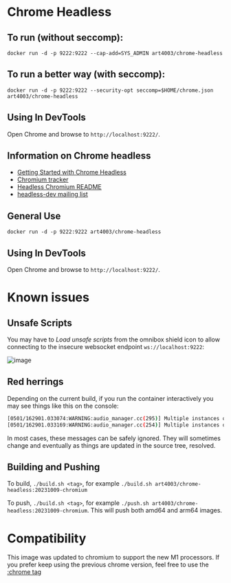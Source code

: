 # Chrome Headless

## To run (without seccomp):
`docker run -d -p 9222:9222 --cap-add=SYS_ADMIN art4003/chrome-headless`

## To run a better way (with seccomp):
`docker run -d -p 9222:9222 --security-opt seccomp=$HOME/chrome.json art4003/chrome-headless`

## Using In DevTools
Open Chrome and browse to `http://localhost:9222/`.

## Information on Chrome headless

* [Getting Started with Chrome Headless](https://developers.google.com/web/updates/2017/04/headless-chrome)
* [Chromium tracker](https://bugs.chromium.org/p/chromium/issues/list?q=label:Proj-Headless)
* [Headless Chromium README](https://chromium.googlesource.com/chromium/src/+/lkgr/headless/README.md)
* [headless-dev mailing list](https://groups.google.com/a/chromium.org/forum/#!forum/headless-dev)

## General Use
`docker run -d -p 9222:9222 art4003/chrome-headless`

## Using In DevTools
Open Chrome and browse to `http://localhost:9222/`.

# Known issues

## Unsafe Scripts
You may have to _Load unsafe scripts_ from the omnibox shield icon to allow connecting to the insecure websocket endpoint `ws://localhost:9222`:

![image](https://cloud.githubusercontent.com/assets/39191/21593324/b3e92618-d0ca-11e6-9472-d07b9b9df2c9.png)

## Red herrings
Depending on the current build, if you run the container interactively you may see things like this on the console:
```sh
[0501/162901.033074:WARNING:audio_manager.cc(295)] Multiple instances of AudioManager detected
[0501/162901.033169:WARNING:audio_manager.cc(254)] Multiple instances of AudioManager detected
```
In most cases, these messages can be safely ignored. They will sometimes change and eventually as things are updated in the source tree, resolved.

## Building and Pushing

To build, `./build.sh <tag>`, for example `./build.sh art4003/chrome-headless:20231009-chromium`

To push, `./build.sh <tag>`, for example `./push.sh art4003/chrome-headless:20231009-chromium`. This will push both amd64 and arm64 images.

# Compatibility

This image was updated to chromium to support the new M1 processors. If you prefer keep using the previous chrome version, feel free to use the [:chrome tag](https://hub.docker.com/layers/183734006/isholgueras/chrome-headless/20210922-chrome/images/sha256-4d46c60494d5d34e542fa68b46bf8b1fe8c5653bf45025260d4b7cc582d0ee49)
